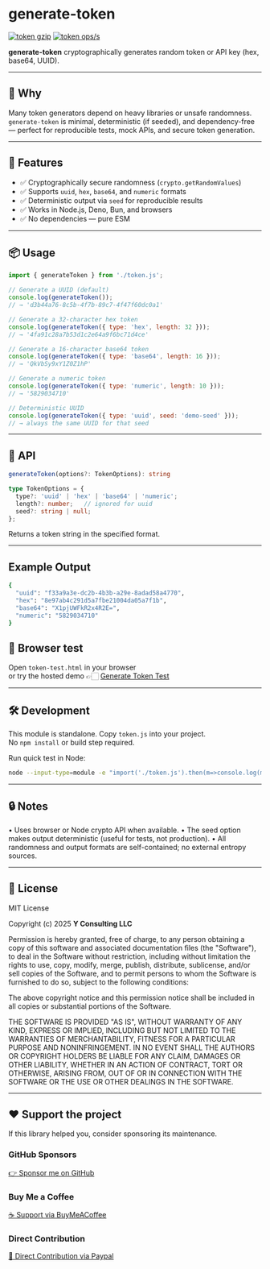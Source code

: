 # generate-token

[![token gzip](https://img.shields.io/endpoint?url=https://raw.githubusercontent.com/yvancg/generators/main/metrics/token.js.json)](../metrics/token.js.json)
[![token ops/s](https://img.shields.io/endpoint?url=https://raw.githubusercontent.com/yvancg/generators/main/bench/token.json)](../bench/token.json)

**generate-token** cryptographically generates random token or API key (hex, base64, UUID).

---

## 🚀 Why

Many token generators depend on heavy libraries or unsafe randomness.  
`generate-token` is minimal, deterministic (if seeded), and dependency-free — perfect for reproducible tests, mock APIs, and secure token generation.

---

## 🌟 Features

- ✅ Cryptographically secure randomness (`crypto.getRandomValues`)  
- ✅ Supports `uuid`, `hex`, `base64`, and `numeric` formats  
- ✅ Deterministic output via `seed` for reproducible results  
- ✅ Works in Node.js, Deno, Bun, and browsers  
- ✅ No dependencies — pure ESM  

---

## 📦 Usage

```js
import { generateToken } from './token.js';

// Generate a UUID (default)
console.log(generateToken());
// → 'd3b44a76-8c5b-4f7b-89c7-4f47f60dc0a1'

// Generate a 32-character hex token
console.log(generateToken({ type: 'hex', length: 32 }));
// → '4fa91c28a7b53d1c2e64a9f6bc71d4ce'

// Generate a 16-character base64 token
console.log(generateToken({ type: 'base64', length: 16 }));
// → 'QkVbSy9xY1Z0Z1hP'

// Generate a numeric token
console.log(generateToken({ type: 'numeric', length: 10 }));
// → '5829034710'

// Deterministic UUID
console.log(generateToken({ type: 'uuid', seed: 'demo-seed' }));
// → always the same UUID for that seed
```

---

## 🧠 API

```ts
generateToken(options?: TokenOptions): string

type TokenOptions = {
  type?: 'uuid' | 'hex' | 'base64' | 'numeric';
  length?: number;   // ignored for uuid
  seed?: string | null;
};
```
Returns a token string in the specified format.

---

## Example Output

```bash
{
  "uuid": "f33a9a3e-dc2b-4b3b-a29e-8adad58a4770",
  "hex": "8e97ab4c291d5a7fbe21004da05a7f1b",
  "base64": "X1pjUWFkR2x4R2E=",
  "numeric": "5829034710"
}
```

## 🧪 Browser test

Open `token-test.html` in your browser  
or try the hosted demo 👉🏻 
[Generate Token Test](https://yvancg.github.io/generators/generate-token/token-test.html)

---

## 🛠 Development

This module is standalone. Copy `token.js` into your project.  
No `npm install` or build step required.

Run quick test in Node:
```bash
node --input-type=module -e "import('./token.js').then(m=>console.log(m.generateToken({type:'uuid'})))"
```

---

## 🔒 Notes

•	Uses browser or Node crypto API when available.
•	The seed option makes output deterministic (useful for tests, not production).
•	All randomness and output formats are self-contained; no external entropy sources.
  
---

## 🪪 License

MIT License  

Copyright (c) 2025 **Y Consulting LLC**

Permission is hereby granted, free of charge, to any person obtaining a copy
of this software and associated documentation files (the "Software"), to deal
in the Software without restriction, including without limitation the rights
to use, copy, modify, merge, publish, distribute, sublicense, and/or sell
copies of the Software, and to permit persons to whom the Software is
furnished to do so, subject to the following conditions:

The above copyright notice and this permission notice shall be included in
all copies or substantial portions of the Software.

THE SOFTWARE IS PROVIDED "AS IS", WITHOUT WARRANTY OF ANY KIND, EXPRESS OR
IMPLIED, INCLUDING BUT NOT LIMITED TO THE WARRANTIES OF MERCHANTABILITY,
FITNESS FOR A PARTICULAR PURPOSE AND NONINFRINGEMENT. IN NO EVENT SHALL THE
AUTHORS OR COPYRIGHT HOLDERS BE LIABLE FOR ANY CLAIM, DAMAGES OR OTHER
LIABILITY, WHETHER IN AN ACTION OF CONTRACT, TORT OR OTHERWISE, ARISING FROM,
OUT OF OR IN CONNECTION WITH THE SOFTWARE OR THE USE OR OTHER DEALINGS IN
THE SOFTWARE.

---

## ❤️ Support the project

If this library helped you, consider sponsoring its maintenance.

### GitHub Sponsors

[👉 Sponsor me on GitHub](https://github.com/sponsors/yvancg)

### Buy Me a Coffee

[☕ Support via BuyMeACoffee](https://buymeacoffee.com/yconsulting)

### Direct Contribution

[💸 Direct Contribution via Paypal](https://paypal.me/ComicStylePortrait)
